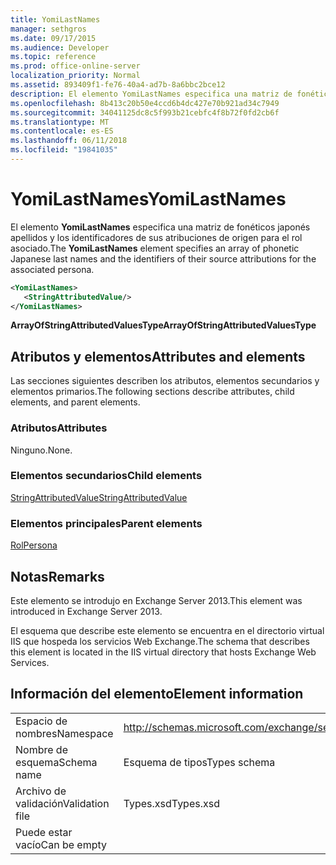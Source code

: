 ```yaml
---
title: YomiLastNames
manager: sethgros
ms.date: 09/17/2015
ms.audience: Developer
ms.topic: reference
ms.prod: office-online-server
localization_priority: Normal
ms.assetid: 893409f1-fe76-40a4-ad7b-8a6bbc2bce12
description: El elemento YomiLastNames especifica una matriz de fonéticos japonés apellidos y los identificadores de sus atribuciones de origen para el rol asociado.
ms.openlocfilehash: 8b413c20b50e4ccd6b4dc427e70b921ad34c7949
ms.sourcegitcommit: 34041125dc8c5f993b21cebfc4f8b72f0fd2cb6f
ms.translationtype: MT
ms.contentlocale: es-ES
ms.lasthandoff: 06/11/2018
ms.locfileid: "19841035"
---
```

# <a name="yomilastnames"></a><span data-ttu-id="36425-103">YomiLastNames</span><span class="sxs-lookup"><span data-stu-id="36425-103">YomiLastNames</span></span>

<span data-ttu-id="36425-104">El elemento **YomiLastNames** especifica una matriz de fonéticos japonés apellidos y los identificadores de sus atribuciones de origen para el rol asociado.</span><span class="sxs-lookup"><span data-stu-id="36425-104">The **YomiLastNames** element specifies an array of phonetic Japanese last names and the identifiers of their source attributions for the associated persona.</span></span> 
  
```XML
<YomiLastNames>
   <StringAttributedValue/>
</YomiLastNames>
```

 <span data-ttu-id="36425-105">**ArrayOfStringAttributedValuesType**</span><span class="sxs-lookup"><span data-stu-id="36425-105">**ArrayOfStringAttributedValuesType**</span></span>
## <a name="attributes-and-elements"></a><span data-ttu-id="36425-106">Atributos y elementos</span><span class="sxs-lookup"><span data-stu-id="36425-106">Attributes and elements</span></span>

<span data-ttu-id="36425-107">Las secciones siguientes describen los atributos, elementos secundarios y elementos primarios.</span><span class="sxs-lookup"><span data-stu-id="36425-107">The following sections describe attributes, child elements, and parent elements.</span></span>
  
### <a name="attributes"></a><span data-ttu-id="36425-108">Atributos</span><span class="sxs-lookup"><span data-stu-id="36425-108">Attributes</span></span>

<span data-ttu-id="36425-109">Ninguno.</span><span class="sxs-lookup"><span data-stu-id="36425-109">None.</span></span>
  
### <a name="child-elements"></a><span data-ttu-id="36425-110">Elementos secundarios</span><span class="sxs-lookup"><span data-stu-id="36425-110">Child elements</span></span>

[<span data-ttu-id="36425-111">StringAttributedValue</span><span class="sxs-lookup"><span data-stu-id="36425-111">StringAttributedValue</span></span>](stringattributedvalue.md)
  
### <a name="parent-elements"></a><span data-ttu-id="36425-112">Elementos principales</span><span class="sxs-lookup"><span data-stu-id="36425-112">Parent elements</span></span>

[<span data-ttu-id="36425-113">Rol</span><span class="sxs-lookup"><span data-stu-id="36425-113">Persona</span></span>](persona.md)
  
## <a name="remarks"></a><span data-ttu-id="36425-114">Notas</span><span class="sxs-lookup"><span data-stu-id="36425-114">Remarks</span></span>

<span data-ttu-id="36425-115">Este elemento se introdujo en Exchange Server 2013.</span><span class="sxs-lookup"><span data-stu-id="36425-115">This element was introduced in Exchange Server 2013.</span></span>
  
<span data-ttu-id="36425-116">El esquema que describe este elemento se encuentra en el directorio virtual IIS que hospeda los servicios Web Exchange.</span><span class="sxs-lookup"><span data-stu-id="36425-116">The schema that describes this element is located in the IIS virtual directory that hosts Exchange Web Services.</span></span>
  
## <a name="element-information"></a><span data-ttu-id="36425-117">Información del elemento</span><span class="sxs-lookup"><span data-stu-id="36425-117">Element information</span></span>

|||
|:-----|:-----|
|<span data-ttu-id="36425-118">Espacio de nombres</span><span class="sxs-lookup"><span data-stu-id="36425-118">Namespace</span></span>  <br/> |http://schemas.microsoft.com/exchange/services/2006/types  <br/> |
|<span data-ttu-id="36425-119">Nombre de esquema</span><span class="sxs-lookup"><span data-stu-id="36425-119">Schema name</span></span>  <br/> |<span data-ttu-id="36425-120">Esquema de tipos</span><span class="sxs-lookup"><span data-stu-id="36425-120">Types schema</span></span>  <br/> |
|<span data-ttu-id="36425-121">Archivo de validación</span><span class="sxs-lookup"><span data-stu-id="36425-121">Validation file</span></span>  <br/> |<span data-ttu-id="36425-122">Types.xsd</span><span class="sxs-lookup"><span data-stu-id="36425-122">Types.xsd</span></span>  <br/> |
|<span data-ttu-id="36425-123">Puede estar vacío</span><span class="sxs-lookup"><span data-stu-id="36425-123">Can be empty</span></span>  <br/> ||
   

